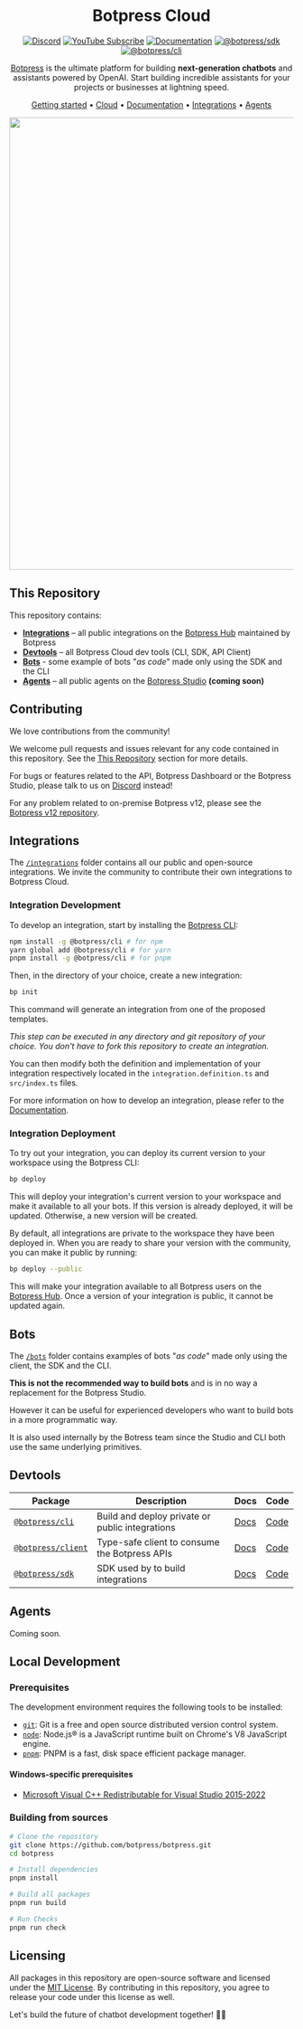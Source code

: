 <div align="center">

# Botpress Cloud

[![Discord](https://img.shields.io/badge/Join_Community-white?color=7289da&label=Discord&labelColor=6a7ec1&logo=discord&logoColor=FFF)](https://discord.gg/botpress)
[![YouTube Subscribe](https://img.shields.io/badge/YouTube-red?logo=youtube&logoColor=white)](https://www.youtube.com/c/botpress)
[![Documentation](https://img.shields.io/badge/Documentation-blue?logo=typescript&logoColor=white)](https://docs.botpress.cloud)
[![@botpress/sdk](https://img.shields.io/badge/@botpress%2fsdk-black?logo=npm)](https://www.npmjs.com/package/@botpress/sdk)
[![@botpress/cli](https://img.shields.io/badge/@botpress%2fcli-black?logo=npm)](https://www.npmjs.com/package/@botpress/cli)

[Botpress](https://botpress.com) is the ultimate platform for building **next-generation chatbots** and assistants powered by OpenAI. Start building incredible assistants for your projects or businesses at lightning speed.

[Getting started](#getting-started) •
[Cloud](https://app.botpress.cloud) •
[Documentation](https://botpress.com/docs) •
[Integrations](#integrations) •
[Agents](#agents)

<img src="https://user-images.githubusercontent.com/10071388/248040379-8aee1b03-c483-4040-8ee0-741554310e88.png" width="800">
  
</div>

## This Repository

This repository contains:

- [**Integrations**](#integrations) – all public integrations on the [Botpress Hub](https://app.botpress.cloud/hub) maintained by Botpress
- [**Devtools**](#devtools) – all Botpress Cloud dev tools (CLI, SDK, API Client)
- [**Bots**](#bots) - some example of bots "_as code_" made only using the SDK and the CLI
- [**Agents**](#agents) – all public agents on the [Botpress Studio](https://studio.botpress.cloud) **(coming soon)**

## Contributing

We love contributions from the community!

We welcome pull requests and issues relevant for any code contained in this repository. See the [This Repository](#this-repository) section for more details.

For bugs or features related to the API, Botpress Dashboard or the Botpress Studio, please talk to us on [Discord](https://discord.gg/botpress) instead!

For any problem related to on-premise Botpress v12, please see the [Botpress v12 repository](https://github.com/botpress/v12).

## Integrations

The [`/integrations`](./integrations) folder contains all our public and open-source integrations. We invite the community to contribute their own integrations to Botpress Cloud.

### Integration Development

To develop an integration, start by installing the [Botpress CLI](https://www.npmjs.com/package/@botpress/cli):

```sh
npm install -g @botpress/cli # for npm
yarn global add @botpress/cli # for yarn
pnpm install -g @botpress/cli # for pnpm
```

Then, in the directory of your choice, create a new integration:

```sh
bp init
```

This command will generate an integration from one of the proposed templates.

_This step can be executed in any directory and git repository of your choice. You don't have to fork this repository to create an integration._

You can then modify both the definition and implementation of your integration respectively located in the `integration.definition.ts` and `src/index.ts` files.

For more information on how to develop an integration, please refer to the [Documentation](https://botpress.com/docs/getting-started-1).

### Integration Deployment

To try out your integration, you can deploy its current version to your workspace using the Botpress CLI:

```sh
bp deploy
```

This will deploy your integration's current version to your workspace and make it available to all your bots. If this version is already deployed, it will be updated. Otherwise, a new version will be created.

By default, all integrations are private to the workspace they have been deployed in. When you are ready to share your version with the community, you can make it public by running:

```sh
bp deploy --public
```

This will make your integration available to all Botpress users on the [Botpress Hub](https://app.botpress.cloud/hub). Once a version of your integration is public, it cannot be updated again.

## Bots

The [`/bots`](./bots) folder contains examples of bots "_as code_" made only using the client, the SDK and the CLI.

**This is not the recommended way to build bots** and is in no way a replacement for the Botpress Studio.

However it can be useful for experienced developers who want to build bots in a more programmatic way.

It is also used internally by the Botress team since the Studio and CLI both use the same underlying primitives.

## Devtools

| **Package**                                                          | **Description**                                 | **Docs**                                           | **Code**               |
| -------------------------------------------------------------------- | ----------------------------------------------- | -------------------------------------------------- | ---------------------- |
| [`@botpress/cli`](https://www.npmjs.com/package/@botpress/cli)       | Build and deploy private or public integrations | [Docs](https://botpress.com/docs/integration/cli/) | [Code](./packages/cli) |
| [`@botpress/client`](https://www.npmjs.com/package/@botpress/client) | Type-safe client to consume the Botpress APIs   | [Docs]()                                           | [Code]()               |
| [`@botpress/sdk`](https://www.npmjs.com/package/@botpress/sdk)       | SDK used by to build integrations               | [Docs]()                                           | [Code]()               |

## Agents

Coming soon.

## Local Development

### Prerequisites

The development environment requires the following tools to be installed:

- [`git`](https://git-scm.com/): Git is a free and open source distributed version control system.
- [`node`](https://nodejs.org/en/): Node.js® is a JavaScript runtime built on Chrome's V8 JavaScript engine.
- [`pnpm`](https://pnpm.io/): PNPM is a fast, disk space efficient package manager.

#### Windows-specific prerequisites

- [Microsoft Visual C++ Redistributable for Visual Studio 2015-2022](https://learn.microsoft.com/en-us/cpp/windows/latest-supported-vc-redist#visual-studio-2015-2017-2019-and-2022)

### Building from sources

```sh
# Clone the repository
git clone https://github.com/botpress/botpress.git
cd botpress

# Install dependencies
pnpm install

# Build all packages
pnpm run build

# Run Checks
pnpm run check
```

## Licensing

All packages in this repository are open-source software and licensed under the [MIT License](LICENSE). By contributing in this repository, you agree to release your code under this license as well.

Let's build the future of chatbot development together! 🤖🚀